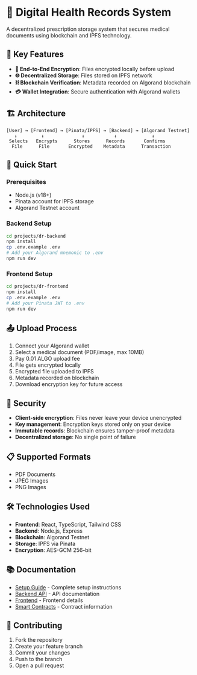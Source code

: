 # 🏥 Digital Health Records System

A decentralized prescription storage system that secures medical documents using blockchain and IPFS technology.

## 🌟 Key Features

- **🔐 End-to-End Encryption**: Files encrypted locally before upload
- **🌐 Decentralized Storage**: Files stored on IPFS network
- **⛓️ Blockchain Verification**: Metadata recorded on Algorand blockchain
- **💳 Wallet Integration**: Secure authentication with Algorand wallets

## 🏗️ Architecture

```
[User] → [Frontend] → [Pinata/IPFS] → [Backend] → [Algorand Testnet]
   ↓         ↓              ↓           ↓             ↓
 Selects   Encrypts      Stores      Records       Confirms
  File      File       Encrypted    Metadata      Transaction
```

## 🚀 Quick Start

### Prerequisites
- Node.js (v18+)
- Pinata account for IPFS storage
- Algorand Testnet account

### Backend Setup
```bash
cd projects/dr-backend
npm install
cp .env.example .env
# Add your Algorand mnemonic to .env
npm run dev
```

### Frontend Setup
```bash
cd projects/dr-frontend
npm install
cp .env.example .env
# Add your Pinata JWT to .env
npm run dev
```

## 📤 Upload Process

1. Connect your Algorand wallet
2. Select a medical document (PDF/image, max 10MB)
3. Pay 0.01 ALGO upload fee
4. File gets encrypted locally
5. Encrypted file uploaded to IPFS
6. Metadata recorded on blockchain
7. Download encryption key for future access

## 🔐 Security

- **Client-side encryption**: Files never leave your device unencrypted
- **Key management**: Encryption keys stored only on your device
- **Immutable records**: Blockchain ensures tamper-proof metadata
- **Decentralized storage**: No single point of failure

## 📋 Supported Formats

- PDF Documents
- JPEG Images
- PNG Images

## 🛠️ Technologies Used

- **Frontend**: React, TypeScript, Tailwind CSS
- **Backend**: Node.js, Express
- **Blockchain**: Algorand Testnet
- **Storage**: IPFS via Pinata
- **Encryption**: AES-GCM 256-bit

## 📚 Documentation

- [Setup Guide](SETUP_GUIDE.md) - Complete setup instructions
- [Backend API](projects/dr-backend/README.md) - API documentation
- [Frontend](projects/dr-frontend/README.md) - Frontend details
- [Smart Contracts](projects/dr-contracts/README.md) - Contract information

## 🤝 Contributing

1. Fork the repository
2. Create your feature branch
3. Commit your changes
4. Push to the branch
5. Open a pull request
